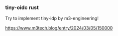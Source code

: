 ### tiny-oidc rust

Try to implement tiny-idp by m3-engineering!

https://www.m3tech.blog/entry/2024/03/05/150000

